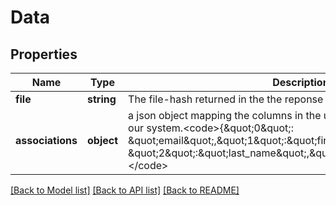 # Data

## Properties
Name | Type | Description | Notes
------------ | ------------- | ------------- | -------------
**file** | **string** | The file-hash returned in the the reponse of the init-Request before | [optional] 
**associations** | **object** | a json object mapping the columns in the uploaded file to the columns in our system.&lt;code&gt;{\&quot;0\&quot;: \&quot;email\&quot;,\&quot;1\&quot;:\&quot;first_name\&quot;, \&quot;2\&quot;:\&quot;last_name\&quot;,\&quot;3:\&quot;custom_field\&quot;}&lt;/code&gt; | [optional] 

[[Back to Model list]](../README.md#documentation-for-models) [[Back to API list]](../README.md#documentation-for-api-endpoints) [[Back to README]](../README.md)


